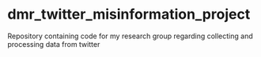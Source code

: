 # dmr_twitter_misinformation_project
Repository containing code for my research group regarding collecting and processing data from twitter
